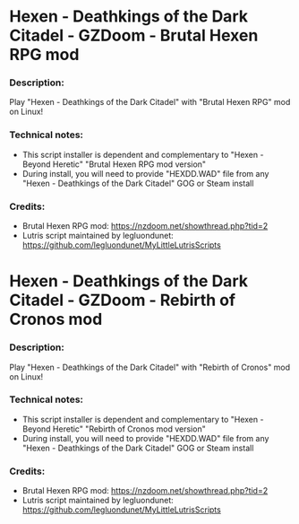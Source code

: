 # Hexen - Deathkings of the Dark Citadel - GZDoom - Brutal Hexen RPG mod
### Description:
Play "Hexen - Deathkings of the Dark Citadel" with "Brutal Hexen RPG" mod on Linux!
### Technical notes:
- This script installer is dependent and complementary to "Hexen - Beyond Heretic" "Brutal Hexen RPG mod version"
- During install, you will need to provide "HEXDD.WAD" file from any "Hexen - Deathkings of the Dark Citadel" GOG or Steam install
### Credits:
- Brutal Hexen RPG mod: https://nzdoom.net/showthread.php?tid=2
- Lutris script maintained by legluondunet: https://github.com/legluondunet/MyLittleLutrisScripts


# Hexen - Deathkings of the Dark Citadel - GZDoom - Rebirth of Cronos mod
### Description:
Play "Hexen - Deathkings of the Dark Citadel" with "Rebirth of Cronos" mod on Linux!
### Technical notes:
- This script installer is dependent and complementary to "Hexen - Beyond Heretic" "Rebirth of Cronos mod version"
- During install, you will need to provide "HEXDD.WAD" file from any "Hexen - Deathkings of the Dark Citadel" GOG or Steam install
### Credits:
- Brutal Hexen RPG mod: https://nzdoom.net/showthread.php?tid=2
- Lutris script maintained by legluondunet: https://github.com/legluondunet/MyLittleLutrisScripts

